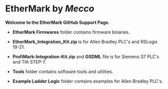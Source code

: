 # EtherMark by _Mecco_
**Welcome to the EtherMark GitHub Support Page.**

* **EtherMark Firmwares** folder contains firmware binaries.
* **EtherMark_Integration_Kit.zip** is for Allen Bradley PLC's and RSLogix 19-21.
* **ProfiMark-Integration-Kit.zip** and **GSDML** file is for Siemens S7 PLC's and TIA STEP-7.
* **Tools** folder contains software tools and utilities.

* **Example Ladder Logic** folder contains examples for Allen Bradley PLC's.

